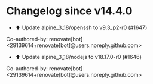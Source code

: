 # Changelog since v14.4.0
- ⬆️ Update alpine_3_18/openssh to v9.3_p2-r0 (#1647)

Co-authored-by: renovate[bot] <29139614+renovate[bot]@users.noreply.github.com> 
- ⬆️ Update alpine_3_18/nodejs to v18.17.0-r0 (#1646)

Co-authored-by: renovate[bot] <29139614+renovate[bot]@users.noreply.github.com> 
